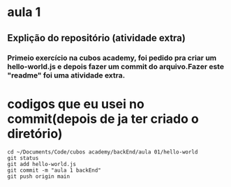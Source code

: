 # aula 1 
## Explição do repositório (atividade extra)
### Primeio exercício na cubos academy, foi pedido pra criar um hello-world.js e depois fazer um commit do arquivo.Fazer este "readme" foi uma atividade extra.

# codigos que eu usei no commit(depois de ja ter criado o diretório)
```
cd ~/Documents/Code/cubos academy/backEnd/aula 01/hello-world
git status 
git add hello-world.js 
git commit -m "aula 1 backEnd"
git push origin main
```
